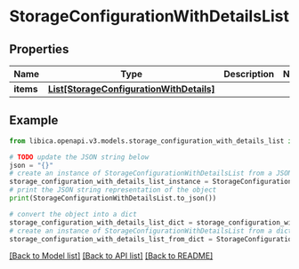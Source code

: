# StorageConfigurationWithDetailsList


## Properties

Name | Type | Description | Notes
------------ | ------------- | ------------- | -------------
**items** | [**List[StorageConfigurationWithDetails]**](StorageConfigurationWithDetails.md) |  | 

## Example

```python
from libica.openapi.v3.models.storage_configuration_with_details_list import StorageConfigurationWithDetailsList

# TODO update the JSON string below
json = "{}"
# create an instance of StorageConfigurationWithDetailsList from a JSON string
storage_configuration_with_details_list_instance = StorageConfigurationWithDetailsList.from_json(json)
# print the JSON string representation of the object
print(StorageConfigurationWithDetailsList.to_json())

# convert the object into a dict
storage_configuration_with_details_list_dict = storage_configuration_with_details_list_instance.to_dict()
# create an instance of StorageConfigurationWithDetailsList from a dict
storage_configuration_with_details_list_from_dict = StorageConfigurationWithDetailsList.from_dict(storage_configuration_with_details_list_dict)
```
[[Back to Model list]](../README.md#documentation-for-models) [[Back to API list]](../README.md#documentation-for-api-endpoints) [[Back to README]](../README.md)



